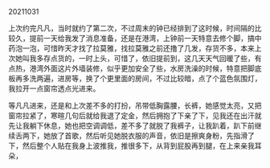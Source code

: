 20211031

上次约完凡凡，当时就约了第二次，不过周末的钟已经排到了这时候，时间隔的比较久，提前一天给我发了消息准备，还是在港湾，上钟前一天特意去修个脚，搞中药泡一泡，可惜昨天才找了拉莫雅，找拉莫雅之前还撸了几发，存货不多，本来上次她叫我多存点货的，一时上头，可惜了，依旧提前到，这几天天气回暖了些，有点热，港湾外面这片外墙装修，似乎更加安全了些，水房洗澡的时候，特意把脚底板再多洗两遍，进房等，换了个更里面的房间，不过比较暗，点了个蓝色氛围灯，我拉开一点窗帘透点光进来。

等凡凡进来，还是和上次差不多的打扮，吊带低胸露腰，长裤，她感觉太亮，又把窗帘拉紧了，寒暄几句后就给我退了定金，然后拥抱了下亲了下，见我还在出汗就先让我躺下休息，她也把空调调低，差不多了就脱了我裤子，让我趴着，趴下前继续舌两下，她放了首歌，然后听见她脱衣服的声音，依旧是擦爽身粉，先指滑了下，然后整个人贴在我身上波推我，推很多下，从背到屁股再到腿，在上来亲我耳朵， 